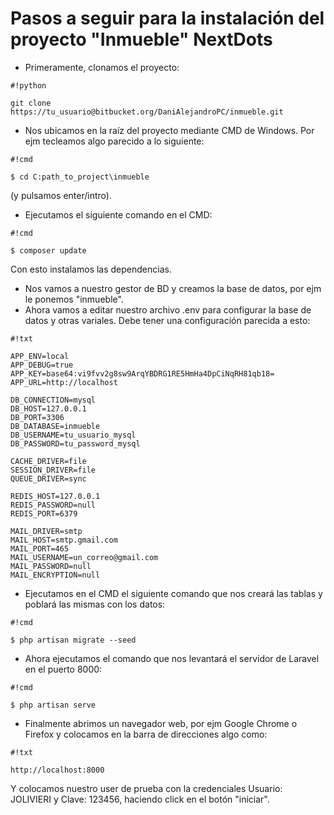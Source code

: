 # Pasos a seguir para la instalación del proyecto "Inmueble" NextDots

* Primeramente, clonamos el proyecto:

```
#!python

git clone https://tu_usuario@bitbucket.org/DaniAlejandroPC/inmueble.git
```

* Nos ubicamos en la raíz del proyecto mediante CMD de Windows. Por ejm tecleamos algo parecido a lo siguiente:
  
```
#!cmd

$ cd C:path_to_project\inmueble
```
 (y pulsamos enter/intro).

* Ejecutamos el siguiente comando en el CMD: 
  
```
#!cmd

$ composer update
```
 Con esto instalamos las dependencias.
* Nos vamos a nuestro gestor de BD y creamos la base de datos, por ejm le ponemos "inmueble".
* Ahora vamos a editar nuestro archivo .env para configurar la base de datos y otras variales. Debe tener una configuración parecida a esto:


```
#!txt

APP_ENV=local
APP_DEBUG=true
APP_KEY=base64:vi9fvv2g8sw9ArqYBDRG1RE5HmHa4DpCiNqRH81qb18=
APP_URL=http://localhost

DB_CONNECTION=mysql
DB_HOST=127.0.0.1
DB_PORT=3306
DB_DATABASE=inmueble
DB_USERNAME=tu_usuario_mysql
DB_PASSWORD=tu_password_mysql

CACHE_DRIVER=file
SESSION_DRIVER=file
QUEUE_DRIVER=sync

REDIS_HOST=127.0.0.1
REDIS_PASSWORD=null
REDIS_PORT=6379

MAIL_DRIVER=smtp
MAIL_HOST=smtp.gmail.com
MAIL_PORT=465
MAIL_USERNAME=un_correo@gmail.com
MAIL_PASSWORD=null
MAIL_ENCRYPTION=null
```

* Ejecutamos en el CMD el siguiente comando que nos creará las tablas y poblará las mismas con los datos:
  
```
#!cmd

$ php artisan migrate --seed
```

* Ahora ejecutamos el comando que nos levantará el servidor de Laravel en el puerto 8000:
  
```
#!cmd

$ php artisan serve
```

* Finalmente abrimos un navegador web, por ejm Google Chrome o Firefox y colocamos en la barra de direcciones algo como:
  
```
#!txt

http://localhost:8000
```
 Y colocamos nuestro user de prueba con la credenciales Usuario: JOLIVIERI y Clave: 123456, haciendo click en el botón "iniciar".